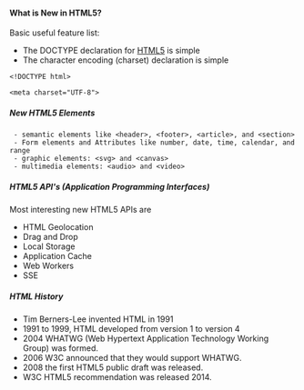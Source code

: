 #### What is New in HTML5?

Basic useful feature list:

 * The DOCTYPE declaration for [HTML5](#) is simple
 * The character encoding (charset) declaration is simple

```
<!DOCTYPE html>
```
```
<meta charset="UTF-8">
```
##### New HTML5 Elements
 
 ``` 
  - semantic elements like <header>, <footer>, <article>, and <section>
  - Form elements and Attributes like number, date, time, calendar, and range
  - graphic elements: <svg> and <canvas>
  - multimedia elements: <audio> and <video>
 ```	
 
##### HTML5 API's (Application Programming Interfaces)

Most interesting new HTML5 APIs are
 * HTML Geolocation
 * Drag and Drop
 * Local Storage
 * Application Cache
 * Web Workers
 * SSE

##### HTML History

 * Tim Berners-Lee invented HTML in 1991
 * 1991 to 1999, HTML developed from version 1 to version 4
 * 2004 WHATWG (Web Hypertext Application Technology Working Group) was formed.
 * 2006 W3C announced that they would support WHATWG.
 * 2008 the first HTML5 public draft was released.
 * W3C HTML5 recommendation was released 2014.
